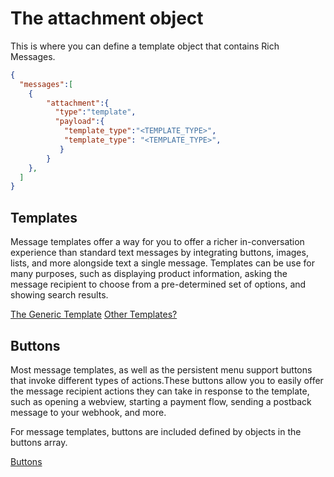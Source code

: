 # The attachment object

This is where you can define a template object that contains Rich Messages.  

```json
{
  "messages":[
    {
        "attachment":{
          "type":"template",
          "payload":{
            "template_type":"<TEMPLATE_TYPE>",
            "template_type": "<TEMPLATE_TYPE>",
           }
        }
    },
  ]
}
```

## Templates

Message templates offer a way for you to offer a richer in-conversation experience than standard text messages by integrating buttons, images, lists, and more alongside text a single message. Templates can be use for many purposes, such as displaying product information, asking the message recipient to choose from a pre-determined set of options, and showing search results.

[The Generic Template](generic-template/)
[Other Templates?](generic-template/)


## Buttons

Most message templates, as well as the persistent menu support buttons that invoke different types of actions.These buttons allow you to easily offer the message recipient actions they can take in response to the template, such as opening a webview, starting a payment flow, sending a postback message to your webhook, and more.

For message templates, buttons are included defined by objects in the buttons array.

[Buttons](buttons/)




